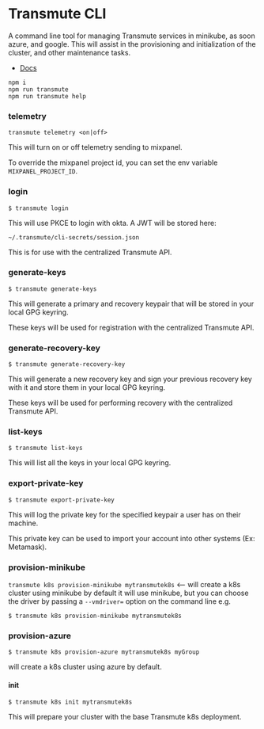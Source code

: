 # Transmute CLI

A command line tool for managing Transmute services in minikube, as soon azure, and google. This will assist in the provisioning and initialization of the cluster, and other maintenance tasks.

- [Docs](https://docs.transmute.industries/transmute-cli/1.0.0/)


```
npm i
npm run transmute
npm run transmute help
```

### telemetry

`transmute telemetry <on|off>`

This will turn on or off telemetry sending to mixpanel.

To override the mixpanel project id, you can set the env variable `MIXPANEL_PROJECT_ID`.

### login

`$ transmute login`

This will use PKCE to login with okta. A JWT will be stored here:

`~/.transmute/cli-secrets/session.json`

This is for use with the centralized Transmute API.

### generate-keys

`$ transmute generate-keys`

This will generate a primary and recovery keypair that will be stored in your local GPG keyring.

These keys will be used for registration with the centralized Transmute API.

### generate-recovery-key

`$ transmute generate-recovery-key`

This will generate a new recovery key and sign your previous recovery key with it and store them in your local GPG keyring.

These keys will be used for performing recovery with the centralized Transmute API.

### list-keys

`$ transmute list-keys`

This will list all the keys in your local GPG keyring.

### export-private-key

`$ transmute export-private-key`

This will log the private key for the specified keypair a user has on their machine.

This private key can be used to import your account into other systems (Ex: Metamask).

### provision-minikube

`transmute k8s provision-minikube mytransmutek8s` <-- will create a
k8s cluster using minikube by default it will use minikube, but you can
choose the driver by passing a `--vmdriver=` option on the command line
e.g.

```
$ transmute k8s provision-minikube mytransmutek8s 
```

### provision-azure

```
$ transmute k8s provision-azure mytransmutek8s myGroup
```

will create a k8s cluster using azure by default.

#### init

```
$ transmute k8s init mytransmutek8s
```

This will prepare your cluster with the base Transmute k8s deployment.


